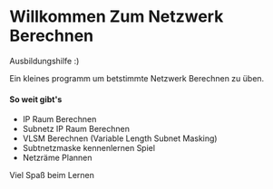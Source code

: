 # Willkommen Zum Netzwerk Berechnen

Ausbildungshilfe :)

Ein kleines programm um betstimmte Netzwerk Berechnen zu üben.

#### So weit gibt's

- IP Raum Berechnen
- Subnetz IP Raum Berechnen
- VLSM Berechnen (Variable Length Subnet Masking)
- Subtnetzmaske kennenlernen Spiel
- Netzräme Plannen

Viel Spaß beim Lernen
